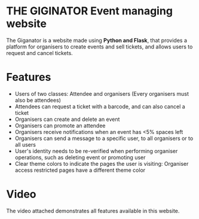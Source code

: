 # THE GIGINATOR Event managing website 
The Giganator is a website made using **Python and Flask**, that provides a platform for organisers to create events and sell tickets, and allows users to request and cancel tickets.

# Features 
- Users of two classes: Attendee and organisers (Every organisers must also be attendees)
- Attendees can request a ticket with a barcode, and can also cancel a ticket
- Organisers can create and delete an event
- Organisers can promote an attendee
- Organisers receive notifications when an event has <5% spaces left
- Organisers can send a message to a specific user, to all organisers or to all users 
- User's identity needs to be re-verified when performing organiser operations, such as deleting event or promoting user
- Clear theme colors to indicate the pages the user is visiting: Organiser access restricted pages have a different theme color

# Video 
The video attached demonstrates all features available in this website.


